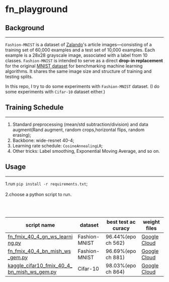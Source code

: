 # fn_playground

## Background
-----
`Fashion-MNIST` is a dataset of [Zalando](https://github.com/zalandoresearch/fashion-mnist)'s article images—consisting of a training set of 60,000 examples and a test set of 10,000 examples. Each example is a 28x28 grayscale image, associated with a label from 10 classes.  `Fashion-MNIST` is intended to serve as a direct **drop-in replacement** for the original [MNIST dataset](http://yann.lecun.com/exdb/mnist/) for benchmarking machine learning algorithms. It shares the same image size and structure of training and testing splits.

In this repo, I try to do some experiments with `Fashion-MNIST` dataset. (I do some experiments with `Cifar-10` dataset either.)

## Training Schedule
-----
1.  Standard preprocessing (mean/std subtraction/division) and data augment(Rand augment, random crops,horizontal flips, random erasing);
2.  Backbone: wide-resnet 40-4;
3.  Learning rate schedule: `CosineAnnealingLR`;
4.  Other tricks: Label smoothing, Exponential Moving Average, and so on.
## Usage
-----

1.run ```pip install -r requirements.txt```;<br><br>
2.choose a python script to run.<br><br>
<table  width="100%"  style="table-layout:fixed;word-break: break-all;  word-wrap:break-word;">
<thead><tr><th>script name</th><th>dataset</th><th>best test accuracy</th><th>weight files</th></tr></thead>
        <tr>
            <td><a href="https://github.com/Liang-yc/fn_playground/blob/master/fn_fmix_40_4_gn_ws_learning.py">fn_fmix_40_4_gn_ws_learning.py</a></td>
            <td><a >Fashion-MNIST</a></td>
            <td><a >96.44%(epoch 562)</a></td>
            <td><a href="https://drive.google.com/drive/folders/1JfyBisN1kubm2rC_hHblai8MdNWkZxHU?usp=sharing">Google Cloud</a></td>
        </tr>
        <tr>
            <td><a href="https://github.com/Liang-yc/fn_playground/blob/master/fn_fmix_40_4_bn_mish_ws_gem.py">fn_fmix_40_4_bn_mish_ws_gem.py</a></td>
            <td><a >Fashion-MNIST</a></td>
            <td><a >96.69%(epoch 881)</a></td>
            <td><a href="https://drive.google.com/drive/folders/1a6ZChTZJERsJp98mWy37kTHhRGOgT0mO?usp=sharing">Google Cloud</a></td>
        </tr>        
         <tr>
            <td><a href="https://github.com/Liang-yc/fn_playground/blob/master/kaggle_cifar10_fmix_40_4_bn_mish_ws_gem.py">kaggle_cifar10_fmix_40_4_bn_mish_ws_gem.py</a></td>
            <td><a >Cifar-10</a></td>
            <td><a >98.03%(epoch 864)</a></td>
            <td><a href="https://drive.google.com/drive/folders/1BUYrTWH7_DGAGFSRdI7NLFmDMW5W716Q?usp=sharing">Google Cloud</a></td>
        </tr>
</table>

